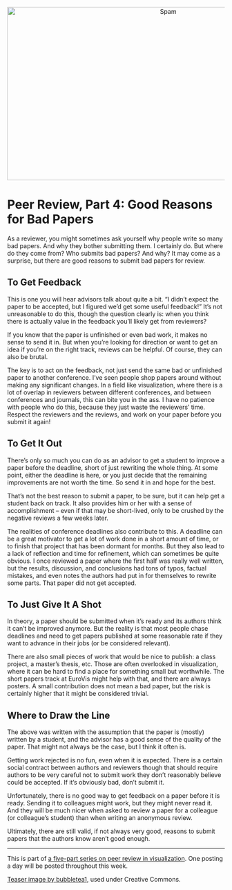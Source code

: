 <p align="center"><img class="aligncenter size-medium wp-image-3080" alt="Spam" src="https://media.eagereyes.org/wp-content/uploads/2014/01/spam-730x400.jpg" width="730" height="400" /></p>

# Peer Review, Part 4: Good Reasons for Bad Papers

As a reviewer, you might sometimes ask yourself why people write so many bad papers. And why they bother submitting them. I certainly do. But where do they come from? Who submits bad papers? And why? It may come as a surprise, but there are good reasons to submit bad papers for review.

## To Get Feedback

This is one you will hear advisors talk about quite a bit. “I didn’t expect the paper to be accepted, but I figured we’d get some useful feedback!” It’s not unreasonable to do this, though the question clearly is: when you think there is actually value in the feedback you’ll likely get from reviewers?

If you know that the paper is unfinished or even bad work, it makes no sense to send it in. But when you’re looking for direction or want to get an idea if you’re on the right track, reviews can be helpful. Of course, they can also be brutal.

The key is to act on the feedback, not just send the same bad or unfinished paper to another conference. I’ve seen people shop papers around without making any significant changes. In a field like visualization, where there is a lot of overlap in reviewers between different conferences, and between conferences and journals, this can bite you in the ass. I have no patience with people who do this, because they just waste the reviewers’ time. Respect the reviewers and the reviews, and work on your paper before you submit it again!

## To Get It Out

There’s only so much you can do as an advisor to get a student to improve a paper before the deadline, short of just rewriting the whole thing. At some point, either the deadline is here, or you just decide that the remaining improvements are not worth the time. So send it in and hope for the best.

That’s not the best reason to submit a paper, to be sure, but it can help get a student back on track. It also provides him or her with a sense of accomplishment – even if that may be short-lived, only to be crushed by the negative reviews a few weeks later.

The realities of conference deadlines also contribute to this. A deadline can be a great motivator to get a lot of work done in a short amount of time, or to finish that project that has been dormant for months. But they also lead to a lack of reflection and time for refinement, which can sometimes be quite obvious. I once reviewed a paper where the first half was really well written, but the results, discussion, and conclusions had tons of typos, factual mistakes, and even notes the authors had put in for themselves to rewrite some parts. That paper did not get accepted.

## To Just Give It A Shot

In theory, a paper should be submitted when it’s ready and its authors think it can’t be improved anymore. But the reality is that most people chase deadlines and need to get papers published at some reasonable rate if they want to advance in their jobs (or be considered relevant).

There are also small pieces of work that would be nice to publish: a class project, a master’s thesis, etc. Those are often overlooked in visualization, where it can be hard to find a place for something small but worthwhile. The short papers track at EuroVis might help with that, and there are always posters. A small contribution does not mean a bad paper, but the risk is certainly higher that it might be considered trivial.

## Where to Draw the Line

The above was written with the assumption that the paper is (mostly) written by a student, and the advisor has a good sense of the quality of the paper. That might not always be the case, but I think it often is.

Getting work rejected is no fun, even when it is expected. There is a certain social contract between authors and reviewers though that should require authors to be very careful not to submit work they don’t reasonably believe could be accepted. If it’s obviously bad, don’t submit it.

Unfortunately, there is no good way to get feedback on a paper before it is ready. Sending it to colleagues might work, but they might never read it. And they will be much nicer when asked to review a paper for a colleague (or colleague’s student) than when writing an anonymous review.

Ultimately, there are still valid, if not always very good, reasons to submit papers that the authors know aren’t good enough.

<hr />

This is part of <a href="/tag/peer-review">a five-part series on peer review in visualization</a>. One posting a day will be posted throughout this week.

<a href="http://www.flickr.com/photos/bubbletea/7737891162/">Teaser image by bubbletea1</a>, used under Creative Commons.
